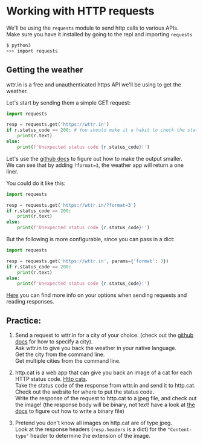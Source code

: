 # Working with HTTP requests

We'll be using the `requests` module to send http calls to various APIs.  
Make sure you have it installed by going to the repl and importing `requests`

```bash
$ python3
>>> import requests
```

## Getting the weather

wttr.in is a free and unauthenticated https API we'll be using to get the weather.

Let's start by sending them a simple GET request:

```python
import requests

resp = requests.get('https://wttr.in')
if r.status_code == 200: # You should make it a habit to check the status code of a request instead of going straight for the body.
    print(r.text)
else:
    print(f'Unexpected status code {r.status_code}!')
```

Let's use the [github docs](https://github.com/chubin/wttr.in) to figure out how to make the output smaller.  
We can see that by adding `?format=3`, the weather app will return a one liner.

You could do it like this:
```python
import requests

resp = requests.get('https://wttr.in/?format=3')
if r.status_code == 200: 
    print(r.text)
else:
    print(f'Unexpected status code {r.status_code}!')
```

But the following is more configurable, since you can pass in a dict:
```python
import requests

resp = requests.get('https://wttr.in', params={'format': 3})
if r.status_code == 200: 
    print(r.text)
else:
    print(f'Unexpected status code {r.status_code}!')
```
[Here](https://requests.readthedocs.io/en/latest/user/quickstart/#make-a-request) you can find more info on your options when sending requests and reading responses.
## Practice:
1. Send a request to wttr.in for a city of your choice. (check out the [github docs](https://github.com/chubin/wttr.in) for how to specify a city).  
Ask wttr.in to give you back the weather in your native language.   
Get the city from the command line.  
Get multiple cities from the command line.
2. http.cat is a web app that can give you back an image of a cat for each HTTP status code. [Http cats](https://http.cat/).  
Take the status code of the response from wttr.in and send it to http.cat. Check out the website for where to put the status code.  
Write the response of the request to http.cat to a jpeg file, and check out the image! (the response body will be binary, not text! have a look at [the docs](https://docs.python.org/3/library/functions.html#open) to figure out how to write a binary file)

3. Pretend you don't know all images on http.cat are of type jpeg.  
Look at the response headers (`resp.headers` is a dict) for the `"Content-type"` header to determine the extension of the image.